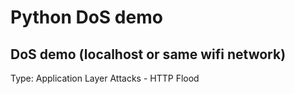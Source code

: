# Python DoS demo
## DoS demo (localhost or same wifi network)
Type: Application Layer Attacks - HTTP Flood

